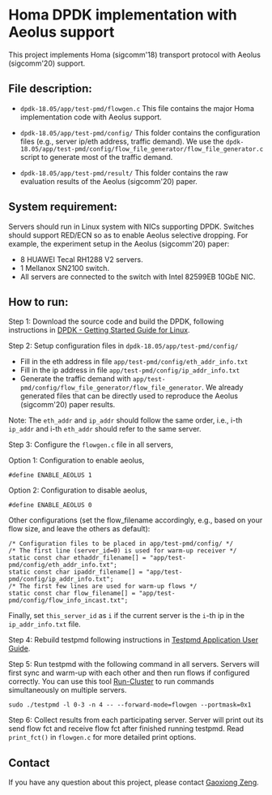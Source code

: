 # Homa DPDK implementation with Aeolus support
This project implements Homa (sigcomm'18) transport protocol with Aeolus (sigcomm'20) support.

## File description:
- ```dpdk-18.05/app/test-pmd/flowgen.c```
This file contains the major Homa implementation code with Aeolus support.

- ```dpdk-18.05/app/test-pmd/config/```
This folder contains the configuration files (e.g., server ip/eth address, traffic demand). We use the ```dpdk-18.05/app/test-pmd/config/flow_file_generator/flow_file_generator.c``` script to generate most of the traffic demand. 

- ```dpdk-18.05/app/test-pmd/result/```
This folder contains the raw evaluation results of the Aeolus (sigcomm'20) paper.

## System requirement:
Servers should run in Linux system with NICs supporting DPDK. Switches should support RED/ECN so as to enable Aeolus selective dropping. For example, the experiment setup in the Aeolus (sigcomm'20) paper: 
* 8 HUAWEI Tecal RH1288 V2 servers.
* 1 Mellanox SN2100 switch.
* All servers are connected to the switch with Intel 82599EB 10GbE NIC.

## How to run:
Step 1: Download the source code and build the DPDK, following instructions in [DPDK - Getting Started Guide for Linux](http://doc.dpdk.org/guides/linux_gsg/build_dpdk.html).

Step 2: Setup configuration files in ```dpdk-18.05/app/test-pmd/config/```
* Fill in the eth address in file ```app/test-pmd/config/eth_addr_info.txt```
* Fill in the ip address in file ```app/test-pmd/config/ip_addr_info.txt```
* Generate the traffic demand with ```app/test-pmd/config/flow_file_generator/flow_file_generator```. We already generated files that can be directly used to reproduce the Aeolus (sigcomm'20) paper results.

Note: The ```eth_addr``` and ```ip_addr``` should follow the same order, i.e., i-th ```ip_addr``` and i-th ```eth_addr``` should refer to the same server.

Step 3: Configure the ```flowgen.c``` file in all servers,

Option 1: Configuration to enable aeolus,
```
#define ENABLE_AEOLUS 1
```

Option 2: Configuration to disable aeolus,
```
#define ENABLE_AEOLUS 0
```

Other configurations (set the flow_filename accordingly, e.g., based on your flow size, and leave the others as default):
```
/* Configuration files to be placed in app/test-pmd/config/ */
/* The first line (server_id=0) is used for warm-up receiver */
static const char ethaddr_filename[] = "app/test-pmd/config/eth_addr_info.txt";
static const char ipaddr_filename[] = "app/test-pmd/config/ip_addr_info.txt";
/* The first few lines are used for warm-up flows */
static const char flow_filename[] = "app/test-pmd/config/flow_info_incast.txt";
```

Finally, set ```this_server_id``` as ```i``` if the current server is the ```i```-th ip in the ```ip_addr_info.txt``` file.

Step 4: Rebuild testpmd following instructions in [Testpmd Application User Guide](https://doc.dpdk.org/guides/testpmd_app_ug/build_app.html).

Step 5: Run testpmd with the following command in all servers. Servers will first sync and warm-up with each other and then run flows if configured correctly. You can use this tool [Run-Cluster](https://github.com/gaoxiongzeng/Run-Cluster) to run commands simultaneously on multiple servers.

```sudo ./testpmd -l 0-3 -n 4 -- --forward-mode=flowgen --portmask=0x1```

Step 6: Collect results from each participating server. Server will print out its send flow fct and receive flow fct after finished running testpmd. Read ```print_fct()``` in ```flowgen.c``` for more detailed print options.

## Contact
If you have any question about this project, please contact [Gaoxiong Zeng](http://gaoxiongzeng.github.io/).
